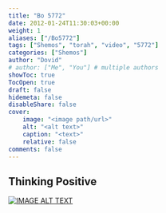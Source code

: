 ```yaml
---
title: "Bo 5772"
date: 2012-01-24T11:30:03+00:00
weight: 1
aliases: ["/Bo5772"]
tags: ["Shemos", "torah", "video", "5772"]
categories: ["Shemos"]
author: "Dovid"
# author: ["Me", "You"] # multiple authors
showToc: true
TocOpen: true
draft: false
hidemeta: false
disableShare: false
cover:
    image: "<image path/url>"
    alt: "<alt text>"
    caption: "<text>"
    relative: false
comments: false
---
```

 ## Thinking Positive
[![IMAGE ALT TEXT](http://img.youtube.com/vi/EXu2PeW6KlE/0.jpg)](http://www.youtube.com/watch?v=EXu2PeW6KlE "Video Title")
